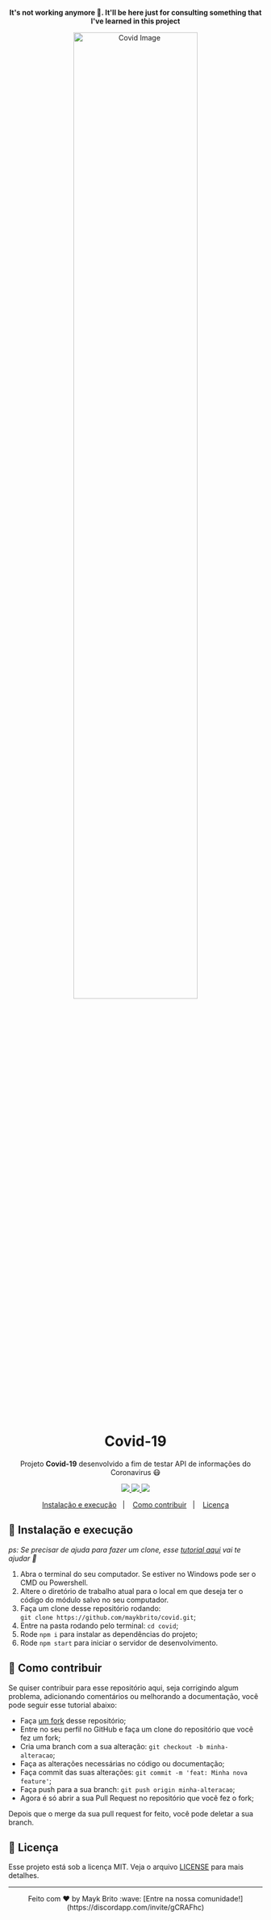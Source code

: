<p align="center">
<strong> It's not working anymore 👀. It'll be here just for consulting something that I've learned in this project</strong>
</p>

<p align="center">
<img width="70%" src="https://i.imgur.com/SroyvTi.png" alt="Covid Image"/>
</p>

<h1 align="center">Covid-19</h1>
<p align="center">Projeto <strong>Covid-19</strong> desenvolvido a fim de testar API de informações do Coronavirus 😷</p>
<p align="center">
  <a aria-label="Mayk" href="https://github.com/maykbrito/">
    <img src="https://img.shields.io/badge/mayk@rocketseat-35.0-informational?logo=medium"></img>
  </a>
  <a aria-label="Node" href="https://github.com/nodejs/node/blob/master/doc/changelogs/CHANGELOG_V12.md#12.14.1">
    <img src="https://img.shields.io/badge/node.js@lts-12.14.1-informational?logo=Node.JS"></img>
  </a>
  <a aria-label="Next" href="https://nextjs.org/blog/next-9-3">
    <img src="https://img.shields.io/badge/nextjs-9.3-informational"></img>
  </a>
</p>


<p align="center">
  <a href="#-instalação-e-execução">Instalação e execução</a>&nbsp;&nbsp;&nbsp;|&nbsp;&nbsp;&nbsp;
  <a href="#-como-contribuir">Como contribuir</a>&nbsp;&nbsp;&nbsp;|&nbsp;&nbsp;&nbsp;
  <a href="#memo-licença">Licença</a>
</p>

## 🚀 Instalação e execução

_ps: Se precisar de ajuda para fazer um clone, esse [tutorial aqui](https://help.github.com/pt/github/creating-cloning-and-archiving-repositories/cloning-a-repository) vai te ajudar 💖_

1. Abra o terminal do seu computador. Se estiver no Windows pode ser o CMD ou Powershell.
2. Altere o diretório de trabalho atual para o local em que deseja ter o código do módulo salvo no seu computador.
3. Faça um clone desse repositório rodando: <br> `git clone https://github.com/maykbrito/covid.git`;
4. Entre na pasta rodando pelo terminal: `cd covid`;
5. Rode `npm i` para instalar as dependências do projeto;
6. Rode `npm start` para iniciar o servidor de desenvolvimento.

## 🤔 Como contribuir

Se quiser contribuir para esse repositório aqui, seja corrigindo algum problema, adicionando comentários ou melhorando a documentação, você pode seguir esse tutorial abaixo:

- Faça [um fork](https://help.github.com/pt/github/getting-started-with-github/fork-a-repo) desse repositório;
- Entre no seu perfil no GitHub e faça um clone do repositório que você fez um fork;
- Cria uma branch com a sua alteração: `git checkout -b minha-alteracao`;
- Faça as alterações necessárias no código ou documentação;
- Faça commit das suas alterações: `git commit -m 'feat: Minha nova feature'`;
- Faça push para a sua branch: `git push origin minha-alteracao`;
- Agora é só abrir a sua Pull Request no repositório que você fez o fork;

Depois que o merge da sua pull request for feito, você pode deletar a sua branch.

## :memo: Licença

Esse projeto está sob a licença MIT. Veja o arquivo [LICENSE](LICENSE.md) para mais detalhes.

---

<p align="center">
Feito com ♥ by Mayk Brito :wave: [Entre na nossa comunidade!](https://discordapp.com/invite/gCRAFhc)
</p>

